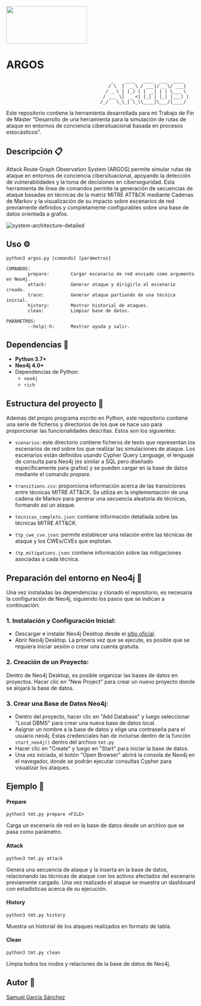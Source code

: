 <img src="https://user-images.githubusercontent.com/78796980/168422761-4be1d1b5-c065-4f44-86d7-44d346971897.png" width="215" height="100">


# ARGOS

                                           _    ____   ____  ___  ____
                                          / \  |  _ \ / ___|/ _ \/ ___|
                                         / _ \ | |_) | |  _| | | \___ \
                                        / ___ \|  _ <| |_| | |_| |___) |
                                       /_/   \_\_| \_\\____|\___/|____/


Este repositorio contiene la herramienta desarrollada para mi Trabajo de Fin de Máster "Desarrollo de una herramienta para la simulación de rutas de ataque en entornos de conciencia cibersituacional basada en procesos estocásticos".


## Descripción :clipboard:
Attack Route Graph Observation System (ARGOS) permite simular rutas de ataque en entornos de conciencia cibersituacional, apoyando la detección de vulnerabilidades y la toma de decisiones en ciberseguridad. Esta herramienta de línea de comandos permite la generación de secuencias de ataque basadas en técnicas de la matriz MITRE ATT&CK mediante Cadenas de Markov y la visualización de su impacto sobre escenarios de red previamente definidos y completamente configurables sobre una base de datos orientada a grafos.

![system-architecture-detailed](https://github.com/user-attachments/assets/710bcfae-f648-4ab4-a7af-af877c413d3c)

## Uso :gear:

```
python3 argos.py [comando] [parámetros]

COMANDOS:
        prepare:        Cargar escenario de red enviado como argumento en Neo4j.
        attack:         Generar ataque y dirigirlo al escenario creado.
        trace:          Generar ataque partiendo de una técnica inicial.
        history:        Mostrar historial de ataques.
        clean:          Limpiar base de datos.

PARÁMETROS:
        --help|-h:      Mostrar ayuda y salir.
```

## Dependencias :bookmark:
- **Python 3.7+**
- **Neo4j 4.0+**
- Dependencias de Python:
  - `neo4j`
  - `rich`

## Estructura del proyecto :open_file_folder:

Además del propio programa escrito en Python, este repositorio contiene una serie de ficheros y directorios de los que se hace uso para proporcionar las funcionalidades descritas. Estos son los siguientes:

- `scenarios`: este directorio contiene ficheros de texto que representan los escenarios de red sobre los que realizar las simulaciones de ataque. Los escenarios están definidos usando Cypher Query Language, el lenguaje de consulta para Neo4j (es similar a SQL pero diseñado específicamente para grafos) y se pueden cargar en la base de datos mediante el comando *prepare*.
  
- `transitions.csv`: proporciona información acerca de las transiciones entre técnicas MITRE ATT&CK. Se utiliza en la implementación de una cadena de Markov para generar una secuencia aleatoria de técnicas, formando así un ataque.
  
- `tecnicas_completo.json`: contiene información detallada sobre las técnicas MITRE ATT&CK.

- `ttp_cwe_cve.json`: permite establecer una relación entre las técnicas de ataque y los CWEs/CVEs que explotan.
  
- `ttp_mitigations.json`: contiene información sobre las mitigaciones asociadas a cada técnica.

## Preparación del entorno en Neo4j :wrench:
Una vez instaladas las dependencias y clonado el repositorio, es necesaria la configuración de Neo4j, siguiendo los pasos que se indican a continuación:

### 1. Instalación y Configuración Inicial:

- Descargar e instalar Neo4j Desktop desde el [sitio oficial](https://neo4j.com/download/).
- Abrir Neo4j Desktop. La primera vez que se ejecute, es posible que se requiera iniciar sesión o crear una cuenta gratuita.

### 2. Creación de un Proyecto:

Dentro de Neo4j Desktop, es posible organizar las bases de datos en proyectos. Hacer clic en "New Project" para crear un nuevo proyecto donde se alojará la base de datos.

### 3. Crear una Base de Datos Neo4j:

- Dentro del proyecto, hacer clic en "Add Database" y luego seleccionar "Local DBMS" para crear una nueva base de datos local.
- Asignar un nombre a la base de datos y elige una contraseña para el usuario neo4j. Estas credenciales han de incluirse dentro de la función `start_neo4j()` dentro del archivo `tmt.py`
- Hacer clic en "Create" y luego en "Start" para iniciar la base de datos.
- Una vez iniciada, el botón "Open Browser" abrirá la consola de Neo4j en el navegador, donde se podrán ejecutar consultas Cypher para visualizar los ataques.

## Ejemplo 🚀

#### Prepare
`python3 tmt.py prepare <FILE>`

Carga un escenario de red en la base de datos desde un archivo que se pasa como parámetro.

#### Attack
`python3 tmt.py attack`

Genera una secuencia de ataque y la inserta en la base de datos, relacionando las técnicas de ataque con los activos afectados del escenario previamente cargado. Una vez realizado el ataque se muestra un dashboard con estadísticas acerca de su ejecución.

#### History
`python3 tmt.py history`

Muestra un historial de los ataques realizados en formato de tabla.

#### Clean
`python3 tmt.py clean`

Limpia todos los nodos y relaciones de la base de datos de Neo4j.


## Autor :art:
[Samuel García Sánchez](https://github.com/samugs13)
